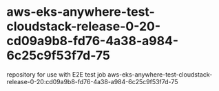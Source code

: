 # aws-eks-anywhere-test-cloudstack-release-0-20-cd09a9b8-fd76-4a38-a984-6c25c9f53f7d-75
repository for use with E2E test job aws-eks-anywhere-test-cloudstack-release-0-20:cd09a9b8-fd76-4a38-a984-6c25c9f53f7d-75
